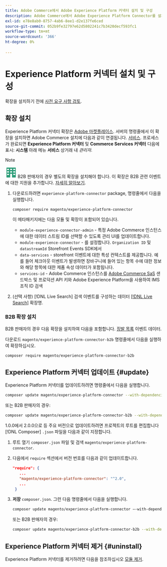 ```yaml
---
title: Adobe Commerce에서 Adobe Experience Platform 커넥터 설치 및 구성
description: Adobe Commerce에서 Adobe Experience Platform Connector를 설치, 구성, 업데이트 및 제거하는 방법을 알아봅니다.
exl-id: e78e8ab0-8757-4ab6-8ee1-d2e137fe6ced
source-git-commit: 052b9fe32797e62d5802241c7b3420decf593fc1
workflow-type: tm+mt
source-wordcount: '366'
ht-degree: 0%

---
```


# Experience Platform 커넥터 설치 및 구성

확장을 설치하기 전에 [사전 요구 사항 검토](overview.md#prereqs).

## 확장 설치

Experience Platform 커넥터 확장은 [Adobe 마켓플레이스](https://marketplace.magento.com/magento-experience-platform-connector.html). 서버의 명령줄에서 이 확장을 설치하면 Adobe Commerce 설치에 다음과 같이 연결됩니다. [서비스](../landing/saas.md). 프로세스가 완료되면 **Experience Platform 커넥터** 및 **Commerce Services 커넥터** 다음에 표시: **시스템** 아래 메뉴 **서비스** 상거래 내 _관리자_.

>[!NOTE]
>
>![Adobe Commerce용 B2B](../assets/b2b.svg) B2B 판매자의 경우 별도의 확장을 설치해야 합니다. 이 확장은 B2B 관련 이벤트에 대한 지원을 추가합니다. [자세히 알아보기](#install-the-b2b-extension).


1. 다운로드하려면 `experience-platform-connector` package, 명령줄에서 다음을 실행합니다.

   ```bash
   composer require magento/experience-platform-connector
   ```

   이 메타패키지에는 다음 모듈 및 확장이 포함되어 있습니다.

   * `module-experience-connector-admin` - 특정 Adobe Commerce 인스턴스에 대한 데이터 스트림 ID를 선택할 수 있도록 관리 UI를 업데이트합니다.
   * `module-experience-connector` - 를 설정합니다. `Organization ID` 및 `datastreamId` Storefront Events SDK에서
   * `data-services` - storefront 이벤트에 대한 특성 컨텍스트를 제공합니다. 예를 들어 체크아웃 이벤트가 발생하면 장바구니에 들어 있는 항목 수에 대한 정보와 해당 항목에 대한 제품 속성 데이터가 포함됩니다.
   * `services-id` - Adobe Commerce 인스턴스를 [Adobe Commerce SaS](../landing/saas.md) 샌드박스 및 프로덕션 API 키와 Adobe Experience Platform을 사용하여 IMS 조직 ID 검색

1. (선택 사항) [!DNL Live Search] 검색 이벤트를 구성하는 데이터 [[!DNL Live Search]](../live-search/install.md) 확장명.

### B2B 확장 설치

B2B 판매자의 경우 다음 확장을 설치하여 다음을 포함합니다. [징발 목록](events.md#b2b-events) 이벤트 데이터.

다운로드 `magento/experience-platform-connector-b2b` 명령줄에서 다음을 실행하여 확장하십시오.

```bash
composer require magento/experience-platform-connector-b2b
```

## Experience Platform 커넥터 업데이트 {#update}

Experience Platform 커넥터를 업데이트하려면 명령줄에서 다음을 실행합니다.

```bash
composer update magento/experience-platform-connector --with-dependencies
```

또는 B2B 판매자의 경우:

```bash
composer update magento/experience-platform-connector-b2b --with-dependencies
```

1.0.0에서 2.0.0으로 등 주요 버전으로 업데이트하려면 프로젝트의 루트를 편집합니다 [!DNL Composer] `.json` 파일을 다음과 같이 지정합니다.

1. 루트 열기 `composer.json` 파일 및 검색 `magento/experience-platform-connector`.

1. 다음에서 `require` 섹션에서 버전 번호를 다음과 같이 업데이트합니다.

   ```json
   "require": {
      ...
      "magento/experience-platform-connector": "^2.0",
      ...
    }
   ```

1. **저장** `composer.json`. 그런 다음 명령줄에서 다음을 실행합니다.

   ```bash
   composer update magento/experience-platform-connector –-with-dependencies
   ```

   또는 B2B 판매자의 경우:

   ```bash
   composer update magento/experience-platform-connector-b2b --with-dependencies
   ```

## Experience Platform 커넥터 제거 {#uninstall}

Experience Platform 커넥터를 제거하려면 다음을 참조하십시오 [모듈 제거](https://experienceleague.adobe.com/docs/commerce-operations/installation-guide/tutorials/uninstall-modules.html).
